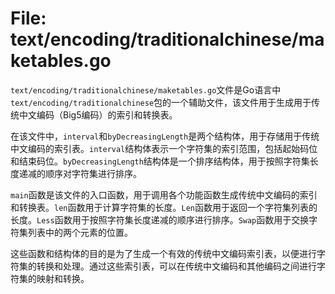 # File: text/encoding/traditionalchinese/maketables.go

`text/encoding/traditionalchinese/maketables.go`文件是Go语言中`text/encoding/traditionalchinese`包的一个辅助文件，该文件用于生成用于传统中文编码（Big5编码）的索引和转换表。

在该文件中，`interval`和`byDecreasingLength`是两个结构体，用于存储用于传统中文编码的索引表。`interval`结构体表示一个字符集的索引范围，包括起始码位和结束码位。`byDecreasingLength`结构体是一个排序结构体，用于按照字符集长度递减的顺序对字符集进行排序。

`main`函数是该文件的入口函数，用于调用各个功能函数生成传统中文编码的索引和转换表。`len`函数用于计算字符集的长度。`Len`函数用于返回一个字符集列表的长度。`Less`函数用于按照字符集长度递减的顺序进行排序。`Swap`函数用于交换字符集列表中的两个元素的位置。

这些函数和结构体的目的是为了生成一个有效的传统中文编码索引表，以便进行字符集的转换和处理。通过这些索引表，可以在传统中文编码和其他编码之间进行字符集的映射和转换。


